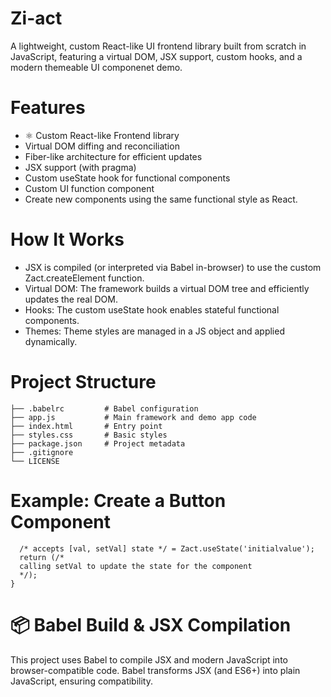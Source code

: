 # Zi-act

A lightweight, custom React-like UI frontend library built from scratch in JavaScript, featuring a virtual DOM, JSX support, custom hooks, and a modern themeable UI componenet demo.

# Features

- ⚛️ Custom React-like Frontend library
- Virtual DOM diffing and reconciliation
- Fiber-like architecture for efficient updates
- JSX support (with pragma)
- Custom useState hook for functional components
- Custom UI function component
- Create new components using the same functional style as React.

# How It Works

- JSX is compiled (or interpreted via Babel in-browser) to use the custom Zact.createElement function.
- Virtual DOM: The framework builds a virtual DOM tree and efficiently updates the real DOM.
- Hooks: The custom useState hook enables stateful functional components.
- Themes: Theme styles are managed in a JS object and applied dynamically.

# Project Structure

```
├── .babelrc         # Babel configuration
├── app.js           # Main framework and demo app code
├── index.html       # Entry point
├── styles.css       # Basic styles
├── package.json     # Project metadata
├── .gitignore
└── LICENSE
```

# Example: Create a Button Component

```function MyButtonCounter() {
  /* accepts [val, setVal] state */ = Zact.useState('initialvalue');
  return (/*
  calling setVal to update the state for the component
  */);
}
```

# 📦 Babel Build & JSX Compilation

This project uses Babel to compile JSX and modern JavaScript into browser-compatible code. Babel transforms JSX (and ES6+) into plain JavaScript, ensuring compatibility.
